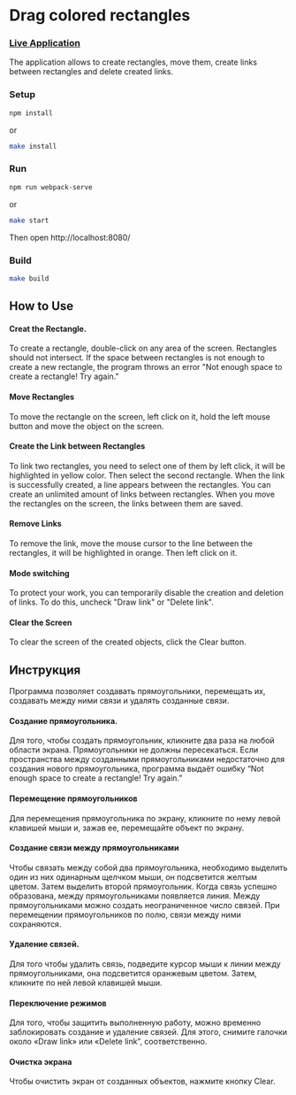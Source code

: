 # Drag colored rectangles

### [Live Application](http://drag-rectangles.surge.sh/)

The application allows to create rectangles, move them, create links between rectangles and delete created links.

### Setup

```sh
npm install
```
or
```sh
make install
```

### Run

```sh
npm run webpack-serve
```
or
```sh
make start
```
Then open http://localhost:8080/
### Build

```sh
make build
```
## How to Use
#### Creat the Rectangle.
To create a rectangle, double-click on any area of the screen. Rectangles should not intersect. If the space between rectangles is not enough to create a new rectangle, the program throws an error "Not enough space to create a rectangle! Try again."
#### Move Rectangles
To move the rectangle on the screen, left click on it, hold the left mouse button and move the object on the screen.
#### Create the Link between Rectangles
To link two rectangles, you need to select one of them by left click, it will be highlighted in yellow color. Then select the second rectangle. When the link is successfully created, a line appears between the rectangles. You can create an unlimited amount of links between rectangles. When you move the rectangles on the screen, the links between them are saved.
#### Remove Links
To remove the link, move the mouse cursor to the line between the rectangles, it will be highlighted in orange. Then left click on it.
#### Mode switching
To protect your work, you can temporarily disable the creation and deletion of links. To do this, uncheck "Draw link" or "Delete link".
#### Clear the Screen
To clear the screen of the created objects, click the Clear button.

## Инструкция
Программа позволяет создавать прямоугольники, перемещать их, создавать между ними связи и удалять созданные связи.

#### Создание прямоугольника.
Для того, чтобы создать прямоугольник, кликните два раза на любой области экрана. Прямоугольники не должны пересекаться. Если пространства между созданными прямоугольниками недостаточно для создания нового прямоугольника, программа выдаёт ошибку “Not enough space to create a rectangle! Try again.”

#### Перемещение прямоугольников
Для перемещения прямоугольника по экрану, кликните по нему левой клавишей мыши и, зажав ее, перемещайте объект по экрану.

#### Создание связи между прямоугольниками
Чтобы связать между собой два прямоугольника, необходимо выделить один из них одинарным щелчком мыши, он подсветится желтым цветом. Затем выделить второй прямоугольник. Когда связь успешно образована, между прямоугольниками появляется линия. Между прямоугольниками можно создать неограниченное число связей. При перемещении прямоугольников по полю, связи между ними сохраняются.

#### Удаление связей.
Для того чтобы удалить связь, подведите курсор мыши к линии между прямоугольниками, она подсветится оранжевым цветом. Затем, кликните по ней левой клавишей мыши.

#### Переключение режимов
Для того, чтобы защитить выполненную работу, можно временно заблокировать создание и удаление связей. Для этого, снимите галочки около «Draw link» или «Delete link”, соответственно.

#### Очистка экрана
Чтобы очистить экран от созданных объектов, нажмите кнопку Clear.

